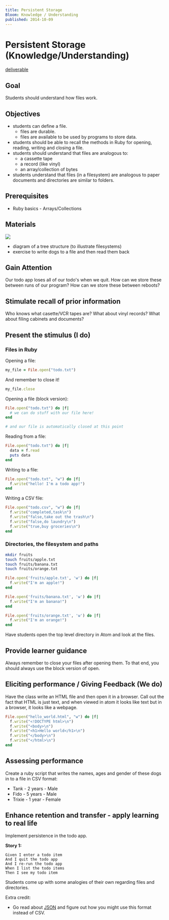 ```yaml
---
title: Persistent Storage
Bloom: Knowledge / Understanding
published: 2014-10-09
---
```


# Persistent Storage (Knowledge/Understanding)
[deliverable](deliverable)

## Goal

Students should understand how files work.

## Objectives

* students can define a file.
  * files are durable.
  * files are available to be used by programs to store data.
* students should be able to recall the methods in Ruby for opening, reading,
writing and closing a file.
* students should understand that files are analogous to:
  * a cassette tape
  * a record (like vinyl)
  * an array/collection of bytes
* students understand that files (in a filesystem) are analogous to paper documents
and directories are similar to folders.

## Prerequisites

* Ruby basics - Arrays/Collections

## Materials

![](http://static.searchengineguide.com/images/directory-ideal.jpg)

* diagram of a tree structure (to illustrate filesystems)
* exercise to write dogs to a file and then read them back

## Gain Attention

Our todo app loses all of our todo's when we quit. How can we store these
between runs of our program? How can we store these between reboots?

## Stimulate recall of prior information

Who knows what casette/VCR tapes are?
What about vinyl records?
What about filing cabinets and documents?

## Present the stimulus (I do)

### Files in Ruby
Opening a file:

```ruby
my_file = File.open("todo.txt")
```

And remember to close it!

```ruby
my_file.close
```

Opening a file (block version):

```ruby
File.open("todo.txt") do |f|
  # we can do stuff with our file here!
end

# and our file is automatically closed at this point
```

Reading from a file:

```ruby
File.open("todo.txt") do |f|
  data = f.read
  puts data
end
```

Writing to a file:

```ruby
File.open("todo.txt", "w") do |f|
  f.write("hello! I'm a todo app!")
end
```

Writing a CSV file:

```ruby
File.open("todo.csv", "w") do |f|
  f.write("completed,task\n")
  f.write("false,take out the trash\n")
  f.write("false,do laundry\n")
  f.write("true,buy groceries\n")
end
```

### Directories, the filesystem and paths

```bash
mkdir fruits
touch fruits/apple.txt
touch fruits/banana.txt
touch fruits/orange.txt
```

```ruby
File.open('fruits/apple.txt', 'w') do |f|
  f.write("I'm an apple!")
end

File.open('fruits/banana.txt', 'w') do |f|
  f.write("I'm an banana!")
end

File.open('fruits/orange.txt', 'w') do |f|
  f.write("I'm an orange!")
end
```

Have students open the top level directory in Atom and look at the files.

## Provide learner guidance

Always remember to close your files after opening them.
To that end, you should always use the block version of open.

## Eliciting performance / Giving Feedback (We do)

Have the class write an HTML file and then open it in a browser.
Call out the fact that HTML is just text, and when viewed in atom it looks like
text but in a browser, it looks like a webpage.

```ruby
File.open("hello_world.html", "w") do |f|
  f.write("<!DOCTYPE html>\n")
  f.write("<body>\n")
  f.write("<h1>Hello world</h1>\n")
  f.write("</body>\n")
  f.write("</html>\n")
end
```

## Assessing performance

Create a ruby script that writes the names, ages and gender of these dogs in to a file in CSV format:

* Tank - 2 years - Male
* Fido - 5 years - Male
* Trixie - 1 year - Female

## Enhance retention and transfer - apply learning to real life

Implement persistence in the todo app.

__Story 1:__

```gherkin
Given I enter a todo item
And I quit the todo app
And I re-run the todo app
When I list the todo items
Then I see my todo item
```

Students come up with some analogies of their own regarding files and directories.


Extra credit:

* Go read about [JSON](http://en.wikipedia.org/wiki/JSON) and figure out how
you might use this format instead of CSV.
